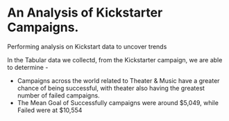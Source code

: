 # An Analysis of Kickstarter Campaigns.
Performing analysis on Kickstart data to uncover trends

In the Tabular data we collectd, from the Kickstarter campaign, we are able to determine -
* Campaigns across the world related to Theater & Music have a greater chance of being successful, with theater also having the greatest number of failed campaigns.
* The Mean Goal of Successfully campaigns were around $5,049, while Failed were at $10,554


